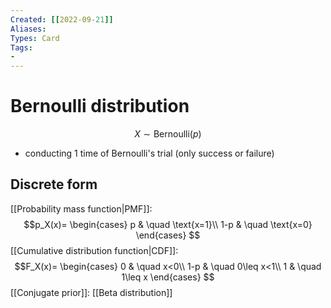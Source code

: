 ```yaml
---
Created: [[2022-09-21]]
Aliases: 
Types: Card
Tags: 
- 
---
```

# Bernoulli distribution
$$X\sim\text{Bernoulli}(p)$$
- conducting 1 time of Bernoulli's trial (only success or failure)
## Discrete form
[[Probability mass function|PMF]]: 
$$p_X(x)=
\begin{cases}
p & \quad \text{x=1}\\
1-p & \quad \text{x=0}
\end{cases}
$$
[[Cumulative distribution function|CDF]]: 
$$F_X(x)=
\begin{cases}
0 & \quad x<0\\
1-p & \quad 0\leq x<1\\
1 & \quad 1\leq x
\end{cases}
$$
[[Conjugate prior]]: [[Beta distribution]]
